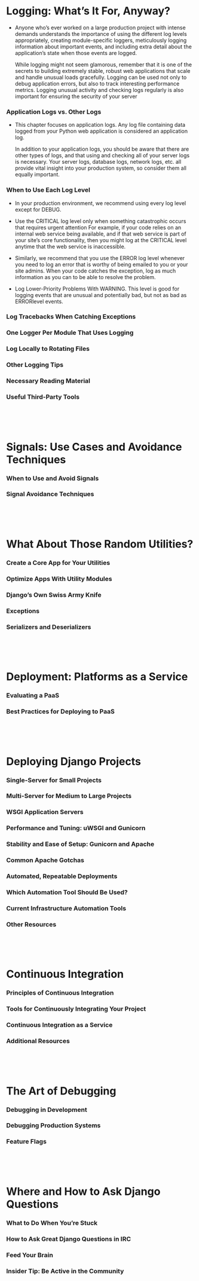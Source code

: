 # Logging: What’s It For, Anyway?

- Anyone who’s ever worked on a large production project with intense demands understands the importance of using the different log levels appropriately, creating module-specific loggers, meticulously
logging information about important events, and including extra detail about the application’s state
when those events are logged.

  While logging might not seem glamorous, remember that it is one of the secrets to building extremely
stable, robust web applications that scale and handle unusual loads gracefully. Logging can be used
not only to debug application errors, but also to track interesting performance metrics. Logging unusual activity and checking logs regularly is also important for ensuring the security of
your server

### Application Logs vs. Other Logs

- This chapter focuses on application logs. Any log file containing data logged from your Python web
application is considered an application log.

  In addition to your application logs, you should be aware that there are other types of logs, and that
using and checking all of your server logs is necessary. Your server logs, database logs, network logs,
etc. all provide vital insight into your production system, so consider them all equally important.

### When to Use Each Log Level

- In your production environment, we recommend using every log level except for DEBUG.

- Use the CRITICAL log level only when something catastrophic occurs that requires urgent attention For example, if your code relies on an internal web service being available, and if that web service is
part of your site’s core functionality, then you might log at the CRITICAL level anytime that the web
service is inaccessible.

- Similarly, we recommend that you use the ERROR log level whenever you need to log an error that is
worthy of being emailed to you or your site admins. When your code catches the exception, log as
much information as you can to be able to resolve the problem.

- Log Lower-Priority Problems With WARNING. This level is good for logging events that are unusual and potentially bad, but not as bad as ERRORlevel events.

### Log Tracebacks When Catching Exceptions

### One Logger Per Module That Uses Logging 

### Log Locally to Rotating Files

### Other Logging Tips

### Necessary Reading Material

### Useful Third-Party Tools

<br>
<br>
<Br>
  
# Signals: Use Cases and Avoidance Techniques

### When to Use and Avoid Signals

### Signal Avoidance Techniques

<br>
<br>
<Br>
  
# What About Those Random Utilities? 

### Create a Core App for Your Utilities

### Optimize Apps With Utility Modules

### Django’s Own Swiss Army Knife

### Exceptions

### Serializers and Deserializers

<br>
<br>
<Br>
   
# Deployment: Platforms as a Service

### Evaluating a PaaS

### Best Practices for Deploying to PaaS

<br>
<br>
<Br>
  
# Deploying Django Projects

### Single-Server for Small Projects

### Multi-Server for Medium to Large Projects 

### WSGI Application Servers

### Performance and Tuning: uWSGI and Gunicorn

### Stability and Ease of Setup: Gunicorn and Apache

### Common Apache Gotchas

### Automated, Repeatable Deployments

### Which Automation Tool Should Be Used?

### Current Infrastructure Automation Tools

### Other Resources

<br>
<br>
<Br>
  
# Continuous Integration

### Principles of Continuous Integration

### Tools for Continuously Integrating Your Project

### Continuous Integration as a Service

### Additional Resources

<br>
<br>
<Br>
  
# The Art of Debugging

### Debugging in Development

### Debugging Production Systems

###  Feature Flags

<br>
<br>
<Br>
  
# Where and How to Ask Django Questions

### What to Do When You’re Stuck

### How to Ask Great Django Questions in IRC

### Feed Your Brain

### Insider Tip: Be Active in the Community

  

